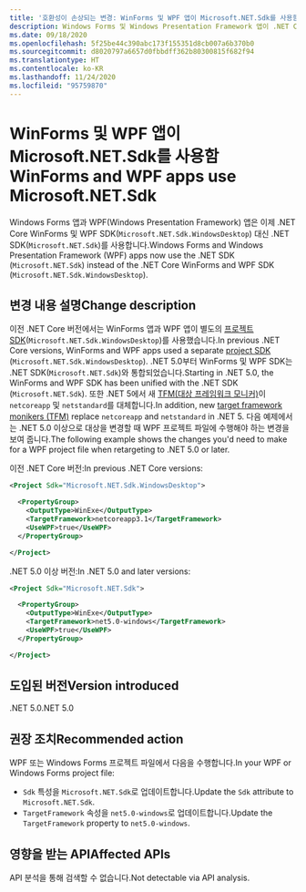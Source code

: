 ```yaml
---
title: '호환성이 손상되는 변경: WinForms 및 WPF 앱이 Microsoft.NET.Sdk를 사용함'
description: Windows Forms 및 Windows Presentation Framework 앱이 .NET Core WinForms 및 WPF SDK 대신 .NET SDK를 사용하는 .NET 5.0의 호환성이 손상되는 변경에 대해 알아봅니다.
ms.date: 09/18/2020
ms.openlocfilehash: 5f25be44c390abc173f155351d8cb007a6b370b0
ms.sourcegitcommit: d8020797a6657d0fbbdff362b80300815f682f94
ms.translationtype: HT
ms.contentlocale: ko-KR
ms.lasthandoff: 11/24/2020
ms.locfileid: "95759870"
---
```

# <a name="winforms-and-wpf-apps-use-microsoftnetsdk"></a><span data-ttu-id="e40db-103">WinForms 및 WPF 앱이 Microsoft.NET.Sdk를 사용함</span><span class="sxs-lookup"><span data-stu-id="e40db-103">WinForms and WPF apps use Microsoft.NET.Sdk</span></span>

<span data-ttu-id="e40db-104">Windows Forms 앱과 WPF(Windows Presentation Framework) 앱은 이제 .NET Core WinForms 및 WPF SDK(`Microsoft.NET.Sdk.WindowsDesktop`) 대신 .NET SDK(`Microsoft.NET.Sdk`)를 사용합니다.</span><span class="sxs-lookup"><span data-stu-id="e40db-104">Windows Forms and Windows Presentation Framework (WPF) apps now use the .NET SDK (`Microsoft.NET.Sdk`) instead of the .NET Core WinForms and WPF SDK (`Microsoft.NET.Sdk.WindowsDesktop`).</span></span>

## <a name="change-description"></a><span data-ttu-id="e40db-105">변경 내용 설명</span><span class="sxs-lookup"><span data-stu-id="e40db-105">Change description</span></span>

<span data-ttu-id="e40db-106">이전 .NET Core 버전에서는 WinForms 앱과 WPF 앱이 별도의 [프로젝트 SDK](../../../project-sdk/overview.md)(`Microsoft.NET.Sdk.WindowsDesktop`)를 사용했습니다.</span><span class="sxs-lookup"><span data-stu-id="e40db-106">In previous .NET Core versions, WinForms and WPF apps used a separate [project SDK](../../../project-sdk/overview.md) (`Microsoft.NET.Sdk.WindowsDesktop`).</span></span> <span data-ttu-id="e40db-107">.NET 5.0부터 WinForms 및 WPF SDK는 .NET SDK(`Microsoft.NET.Sdk`)와 통합되었습니다.</span><span class="sxs-lookup"><span data-stu-id="e40db-107">Starting in .NET 5.0, the WinForms and WPF SDK has been unified with the .NET SDK (`Microsoft.NET.Sdk`).</span></span> <span data-ttu-id="e40db-108">또한 .NET 5에서 새 [TFM(대상 프레임워크 모니커)](../../../../standard/frameworks.md)이 `netcoreapp` 및 `netstandard`를 대체합니다.</span><span class="sxs-lookup"><span data-stu-id="e40db-108">In addition, new [target framework monikers (TFM)](../../../../standard/frameworks.md) replace `netcoreapp` and `netstandard` in .NET 5.</span></span> <span data-ttu-id="e40db-109">다음 예제에서는 .NET 5.0 이상으로 대상을 변경할 때 WPF 프로젝트 파일에 수행해야 하는 변경을 보여 줍니다.</span><span class="sxs-lookup"><span data-stu-id="e40db-109">The following example shows the changes you'd need to make for a WPF project file when retargeting to .NET 5.0 or later.</span></span>

<span data-ttu-id="e40db-110">이전 .NET Core 버전:</span><span class="sxs-lookup"><span data-stu-id="e40db-110">In previous .NET Core versions:</span></span>

```xml
<Project Sdk="Microsoft.NET.Sdk.WindowsDesktop">

  <PropertyGroup>
    <OutputType>WinExe</OutputType>
    <TargetFramework>netcoreapp3.1</TargetFramework>
    <UseWPF>true</UseWPF>
  </PropertyGroup>

</Project>
```

<span data-ttu-id="e40db-111">.NET 5.0 이상 버전:</span><span class="sxs-lookup"><span data-stu-id="e40db-111">In .NET 5.0 and later versions:</span></span>

```xml
<Project Sdk="Microsoft.NET.Sdk">

  <PropertyGroup>
    <OutputType>WinExe</OutputType>
    <TargetFramework>net5.0-windows</TargetFramework>
    <UseWPF>true</UseWPF>
  </PropertyGroup>

</Project>
```

## <a name="version-introduced"></a><span data-ttu-id="e40db-112">도입된 버전</span><span class="sxs-lookup"><span data-stu-id="e40db-112">Version introduced</span></span>

<span data-ttu-id="e40db-113">.NET 5.0</span><span class="sxs-lookup"><span data-stu-id="e40db-113">.NET 5.0</span></span>

## <a name="recommended-action"></a><span data-ttu-id="e40db-114">권장 조치</span><span class="sxs-lookup"><span data-stu-id="e40db-114">Recommended action</span></span>

<span data-ttu-id="e40db-115">WPF 또는 Windows Forms 프로젝트 파일에서 다음을 수행합니다.</span><span class="sxs-lookup"><span data-stu-id="e40db-115">In your WPF or Windows Forms project file:</span></span>

- <span data-ttu-id="e40db-116">`Sdk` 특성을 `Microsoft.NET.Sdk`로 업데이트합니다.</span><span class="sxs-lookup"><span data-stu-id="e40db-116">Update the `Sdk` attribute  to `Microsoft.NET.Sdk`.</span></span>
- <span data-ttu-id="e40db-117">`TargetFramework` 속성을 `net5.0-windows`로 업데이트합니다.</span><span class="sxs-lookup"><span data-stu-id="e40db-117">Update the `TargetFramework` property to `net5.0-windows`.</span></span>

## <a name="affected-apis"></a><span data-ttu-id="e40db-118">영향을 받는 API</span><span class="sxs-lookup"><span data-stu-id="e40db-118">Affected APIs</span></span>

<span data-ttu-id="e40db-119">API 분석을 통해 검색할 수 없습니다.</span><span class="sxs-lookup"><span data-stu-id="e40db-119">Not detectable via API analysis.</span></span>

<!--

### Affected APIs

Not detectable via API analysis.

### Category

- Windows Forms
- Windows Presentation Framework (WPF)

-->
